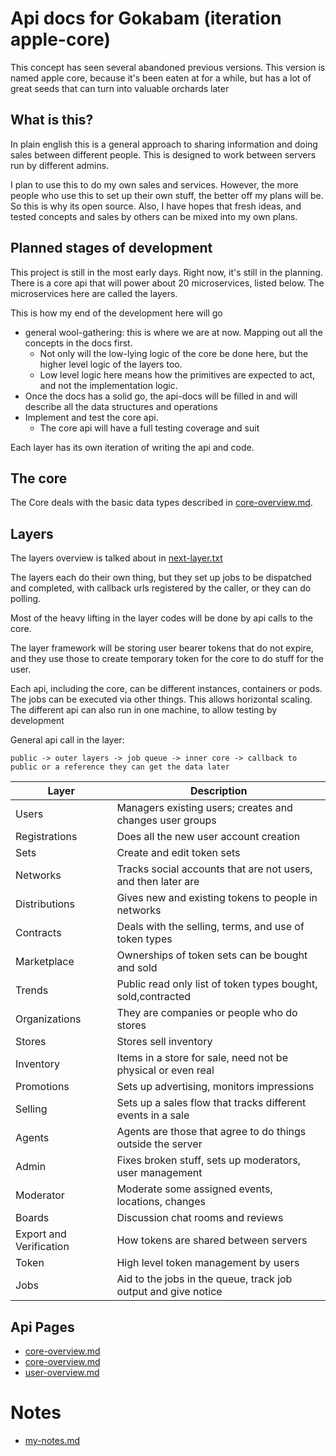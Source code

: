 # Api docs for Gokabam (iteration apple-core)

This concept has seen several abandoned previous versions. 
This version is named apple core, because it's been eaten at for a while, but has a lot of great seeds that can turn into valuable orchards later

## What is this?

In plain english this is a general approach to sharing information and doing sales between different people. This is designed to work between servers run by different admins.

I plan to use this to do my own sales and services. However, the more people who use this to set up their own stuff, the better off my plans will be. 
So this is why its open source. Also, I have hopes that fresh ideas, and tested concepts and sales by others can be mixed into my own plans. 


## Planned stages of development

This project is still in the most early days. Right now, it's still in the planning.
There is a core api that will power about 20 microservices, listed below. The microservices here are called the layers.

This is how my end of the development here will go

* general wool-gathering: this is where we are at now. Mapping out all the concepts in the docs first. 
  * Not only will the low-lying logic of the core be done here, but the higher level logic of the layers too.
  * Low level logic here means how the primitives are expected to act, and not the implementation logic.
* Once the docs has a solid go, the api-docs will be filled in and will describe all the data structures and operations
* Implement and test the core api.
  * The core api will have a full testing coverage and suit

Each layer has its own iteration of writing the api and code. 


## The core 

The Core deals with the basic data types described in [core-overview.md](v1/docs/core-overview.md).

## Layers
The layers overview is talked about in [next-layer.txt](v1/docs/layers-overview.md)

The layers each do their own thing, but they set up jobs to be dispatched and completed, with callback urls registered by the caller, or they can do polling.

Most of the heavy lifting in the layer codes will be done by api calls to the core.

The layer framework will be storing user bearer tokens that do not expire, and they use those to create temporary token for the core to do stuff for the user.

Each api, including the core, can be different instances, containers or pods. The jobs can be executed via other things.
This allows horizontal scaling. The different api can also run in one machine, to allow testing by development

General api call in the layer:
    
    public -> outer layers -> job queue -> inner core -> callback to public or a reference they can get the data later
 

| Layer                   | Description                                                    |
|-------------------------|----------------------------------------------------------------|
| Users                   | Managers existing users; creates and changes user groups       |
| Registrations           | Does all the new user account creation                         |
| Sets                    | Create and edit token sets                                     |
| Networks                | Tracks social accounts that are not users, and then later are  |
| Distributions           | Gives new and existing tokens to people in networks            |
| Contracts               | Deals with the selling, terms, and use of token types          |
| Marketplace             | Ownerships of token sets can be bought and sold                |
| Trends                  | Public read only list of token types bought, sold,contracted   |
| Organizations           | They are companies or people who do stores                     |
| Stores                  | Stores sell inventory                                          |
| Inventory               | Items in a store for sale, need not be physical or even real   |
| Promotions              | Sets up advertising, monitors impressions                      |
| Selling                 | Sets up a sales flow that tracks different events in a sale    |
| Agents                  | Agents are those that agree to do things outside the server    |
| Admin                   | Fixes broken stuff, sets up moderators, user management        |
| Moderator               | Moderate some assigned events, locations, changes              |
| Boards                  | Discussion chat rooms and reviews                              |
| Export and Verification | How tokens are shared between servers                          |
| Token                   | High level token management by users                           |
| Jobs                    | Aid to the jobs in the queue, track job output and give notice |

## Api Pages

* [core-overview.md](v1/docs/core-overview.md)
* [core-overview.md](v1/docs/layers-overview.md)
* [user-overview.md](v1/docs/user-overview.md)


# Notes

* [my-notes.md](v1/docs/notes/my-notes.md)
